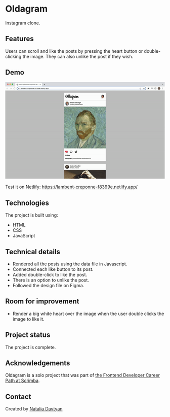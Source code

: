 # Oldagram

Instagram clone.

## Features
Users can scroll and like the posts by pressing the heart button or double-clicking the image. They can also unlike the post if they wish.

## Demo
![The demonstration](./oldagram.gif)

Test it on Netlify: https://lambent-creponne-f8399e.netlify.app/

## Technologies
The project is built using:
* HTML
* CSS
* JavaScript

## Technical details
* Rendered all the posts using the data file in Javascript.
* Connected each like button to its post.
* Added double-click to like the post.
* There is an option to unlike the post.
* Followed the design file on Figma.

## Room for improvement
* Render a big white heart over the image when the user double clicks the image to like it.

## Project status
The project is complete.

## Acknowledgements
Oldagram is a solo project that was part of [the Frontend Developer Career Path at Scrimba](https://scrimba.com/learn/frontend).

## Contact
Created by [Natalia Davtyan](https://github.com/nataliadavtyan)
